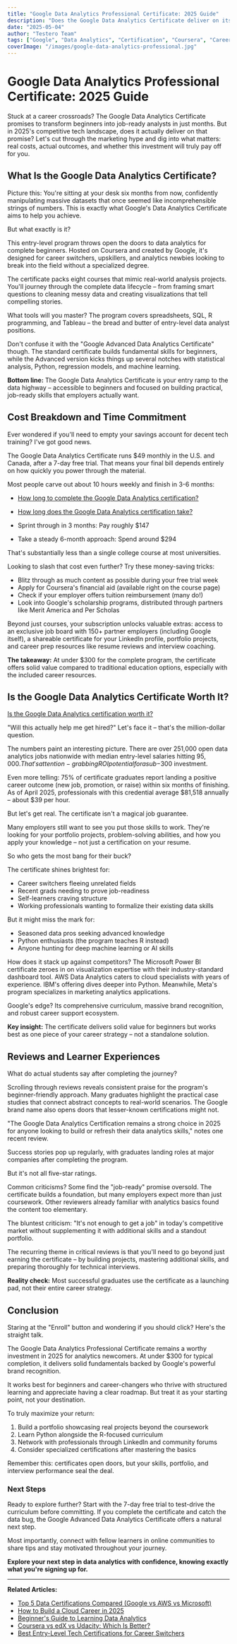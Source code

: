 ```yaml
---
title: "Google Data Analytics Professional Certificate: 2025 Guide"
description: "Does the Google Data Analytics Certificate deliver on its promise in 2025? This guide explores costs, outcomes, and whether it's the right investment for aspiring analysts."
date: "2025-05-04"
author: "Testero Team"
tags: ["Google", "Data Analytics", "Certification", "Coursera", "Career Development"]
coverImage: "/images/google-data-analytics-professional.jpg"
---
```


# Google Data Analytics Professional Certificate: 2025 Guide

Stuck at a career crossroads? The Google Data Analytics Certificate promises to transform beginners into job-ready analysts in just months. But in 2025's competitive tech landscape, does it actually deliver on that promise? Let's cut through the marketing hype and dig into what matters: real costs, actual outcomes, and whether this investment will truly pay off for you.

## What Is the Google Data Analytics Certificate?

Picture this: You're sitting at your desk six months from now, confidently manipulating massive datasets that once seemed like incomprehensible strings of numbers. This is exactly what Google's Data Analytics Certificate aims to help you achieve.

But what exactly is it?

This entry-level program throws open the doors to data analytics for complete beginners. Hosted on Coursera and created by Google, it's designed for career switchers, upskillers, and analytics newbies looking to break into the field without a specialized degree.

The certificate packs eight courses that mimic real-world analysis projects. You'll journey through the complete data lifecycle – from framing smart questions to cleaning messy data and creating visualizations that tell compelling stories.

What tools will you master? The program covers spreadsheets, SQL, R programming, and Tableau – the bread and butter of entry-level data analyst positions.

Don't confuse it with the "Google Advanced Data Analytics Certificate" though. The standard certificate builds fundamental skills for beginners, while the Advanced version kicks things up several notches with statistical analysis, Python, regression models, and machine learning.

**Bottom line:** The Google Data Analytics Certificate is your entry ramp to the data highway – accessible to beginners and focused on building practical, job-ready skills that employers actually want.

## Cost Breakdown and Time Commitment

Ever wondered if you'll need to empty your savings account for decent tech training? I've got good news.

The Google Data Analytics Certificate runs $49 monthly in the U.S. and Canada, after a 7-day free trial. That means your final bill depends entirely on how quickly you power through the material.

Most people carve out about 10 hours weekly and finish in 3-6 months:

- [How long to complete the Google Data Analytics certification?](/faq/how-long-to-complete-google-data-analytics-certification)
- [How long does the Google Data Analytics certification take?](/faq/how-long-does-the-google-data-analytics-certification-take)

- Sprint through in 3 months: Pay roughly $147
- Take a steady 6-month approach: Spend around $294

That's substantially less than a single college course at most universities.

Looking to slash that cost even further? Try these money-saving tricks:

- Blitz through as much content as possible during your free trial week
- Apply for Coursera's financial aid (available right on the course page)
- Check if your employer offers tuition reimbursement (many do!)
- Look into Google's scholarship programs, distributed through partners like Merit America and Per Scholas

Beyond just courses, your subscription unlocks valuable extras: access to an exclusive job board with 150+ partner employers (including Google itself), a shareable certificate for your LinkedIn profile, portfolio projects, and career prep resources like resume reviews and interview coaching.

**The takeaway:** At under $300 for the complete program, the certificate offers solid value compared to traditional education options, especially with the included career resources.

## Is the Google Data Analytics Certificate Worth It?

[Is the Google Data Analytics certification worth it?](/faq/is-google-data-analytics-certification-worth-it)

"Will this actually help me get hired?" Let's face it – that's the million-dollar question.

The numbers paint an interesting picture. There are over 251,000 open data analytics jobs nationwide with median entry-level salaries hitting $95,000. That's attention-grabbing ROI potential for a sub-$300 investment.

Even more telling: 75% of certificate graduates report landing a positive career outcome (new job, promotion, or raise) within six months of finishing. As of April 2025, professionals with this credential average $81,518 annually – about $39 per hour.

But let's get real. The certificate isn't a magical job guarantee.

Many employers still want to see you put those skills to work. They're looking for your portfolio projects, problem-solving abilities, and how you apply your knowledge – not just a certification on your resume.

So who gets the most bang for their buck?

The certificate shines brightest for:

- Career switchers fleeing unrelated fields
- Recent grads needing to prove job-readiness
- Self-learners craving structure
- Working professionals wanting to formalize their existing data skills

But it might miss the mark for:

- Seasoned data pros seeking advanced knowledge
- Python enthusiasts (the program teaches R instead)
- Anyone hunting for deep machine learning or AI skills

How does it stack up against competitors? The Microsoft Power BI certificate zeroes in on visualization expertise with their industry-standard dashboard tool. AWS Data Analytics caters to cloud specialists with years of experience. IBM's offering dives deeper into Python. Meanwhile, Meta's program specializes in marketing analytics applications.

Google's edge? Its comprehensive curriculum, massive brand recognition, and robust career support ecosystem.

**Key insight:** The certificate delivers solid value for beginners but works best as one piece of your career strategy – not a standalone solution.

## Reviews and Learner Experiences

What do actual students say after completing the journey?

Scrolling through reviews reveals consistent praise for the program's beginner-friendly approach. Many graduates highlight the practical case studies that connect abstract concepts to real-world scenarios. The Google brand name also opens doors that lesser-known certifications might not.

"The Google Data Analytics Certification remains a strong choice in 2025 for anyone looking to build or refresh their data analytics skills," notes one recent review.

Success stories pop up regularly, with graduates landing roles at major companies after completing the program.

But it's not all five-star ratings.

Common criticisms? Some find the "job-ready" promise oversold. The certificate builds a foundation, but many employers expect more than just coursework. Other reviewers already familiar with analytics basics found the content too elementary.

The bluntest criticism: "It's not enough to get a job" in today's competitive market without supplementing it with additional skills and a standout portfolio.

The recurring theme in critical reviews is that you'll need to go beyond just earning the certificate – by building projects, mastering additional skills, and preparing thoroughly for technical interviews.

**Reality check:** Most successful graduates use the certificate as a launching pad, not their entire career strategy.

## Conclusion

Staring at the "Enroll" button and wondering if you should click? Here's the straight talk.

The Google Data Analytics Professional Certificate remains a worthy investment in 2025 for analytics newcomers. At under $300 for typical completion, it delivers solid fundamentals backed by Google's powerful brand recognition.

It works best for beginners and career-changers who thrive with structured learning and appreciate having a clear roadmap. But treat it as your starting point, not your destination.

To truly maximize your return:

1. Build a portfolio showcasing real projects beyond the coursework
2. Learn Python alongside the R-focused curriculum
3. Network with professionals through LinkedIn and community forums
4. Consider specialized certifications after mastering the basics

Remember this: certificates open doors, but your skills, portfolio, and interview performance seal the deal.

### Next Steps

Ready to explore further? Start with the 7-day free trial to test-drive the curriculum before committing. If you complete the certificate and catch the data bug, the Google Advanced Data Analytics Certificate offers a natural next step.

Most importantly, connect with fellow learners in online communities to share tips and stay motivated throughout your journey.

**Explore your next step in data analytics with confidence, knowing exactly what you're signing up for.**

---

**Related Articles:**

- [Top 5 Data Certifications Compared (Google vs AWS vs Microsoft)](https://claude.ai/chat/81a38186-ac02-4a81-9faa-c922d7e85c02#)
- [How to Build a Cloud Career in 2025](https://claude.ai/chat/81a38186-ac02-4a81-9faa-c922d7e85c02#)
- [Beginner's Guide to Learning Data Analytics](https://claude.ai/chat/81a38186-ac02-4a81-9faa-c922d7e85c02#)
- [Coursera vs edX vs Udacity: Which Is Better?](https://claude.ai/chat/81a38186-ac02-4a81-9faa-c922d7e85c02#)
- [Best Entry-Level Tech Certifications for Career Switchers](https://claude.ai/chat/81a38186-ac02-4a81-9faa-c922d7e85c02#)

